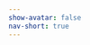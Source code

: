 ```yaml
---
show-avatar: false
nav-short: true
---
```


<script src="https://unpkg.com/tripetto-runner-foundation"></script>
<script src="https://unpkg.com/tripetto-runner-classic"></script>
<script src="https://unpkg.com/tripetto-services"></script>
<script>
var tripetto = TripettoServices.init({ token: "eyJhbGciOiJIUzI1NiIsInR5cCI6IkpXVCJ9.eyJ1c2VyIjoiV1hmTGdnMWpkSkpzMFdZVk5USmRRbEd4WVZLQnFxWlNWUHpZdS9RNU1PQT0iLCJkZWZpbml0aW9uIjoibGdDRmlFb3JZQlUvNDRIWmpma2hWUUhEeThTc0JuMUNvcDk1Nk04Y3IwMD0iLCJ0eXBlIjoiY29sbGVjdCJ9.FJo6S9Wg8bbExjYqoh5YAi0qJ_pgZ7soTLWG8XTlG9g" });

TripettoClassic.run({
    element: document.body, 
    definition: tripetto.definition,
    styles: tripetto.styles,
    l10n: tripetto.l10n,
    locale: tripetto.locale,
    translations: tripetto.translations,
    attachments: tripetto.attachments,
    onSubmit: tripetto.onSubmit
});
</script>
